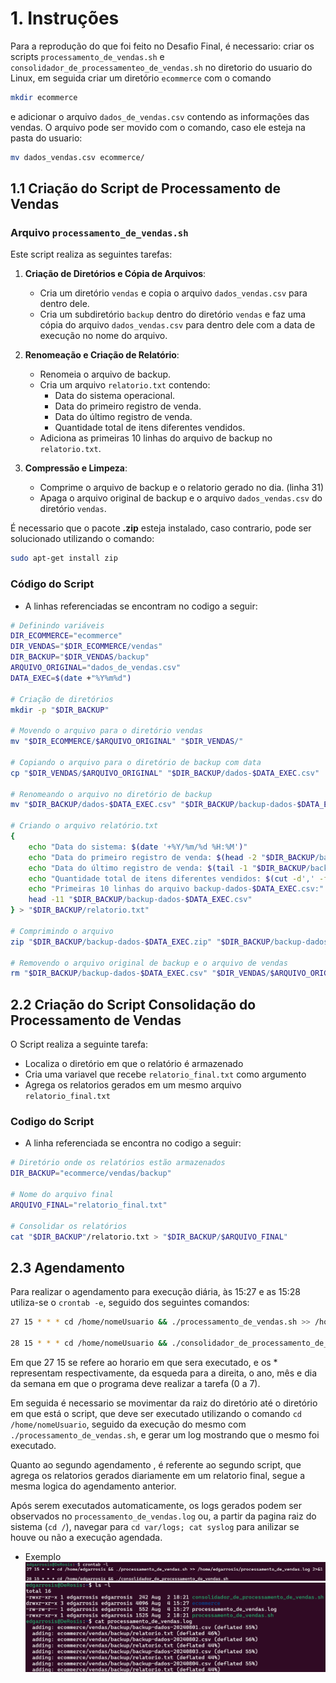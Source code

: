 # 1. Instruções
Para a reprodução do que foi feito no Desafio Final, é necessario: criar os scripts `processamento_de_vendas.sh` e `consolidador_de_processamenteo_de_vendas.sh` no diretorio do usuario do Linux, em seguida criar um diretório `ecommerce` com o comando
```sh
mkdir ecommerce
```
e adicionar o arquivo `dados_de_vendas.csv` contendo as informações das vendas. O arquivo pode ser movido com o comando, caso ele esteja na pasta do usuario:

``` sh
mv dados_vendas.csv ecommerce/
```

## 1.1 Criação do Script de Processamento de Vendas

### Arquivo `processamento_de_vendas.sh`

Este script realiza as seguintes tarefas:

1. **Criação de Diretórios e Cópia de Arquivos**:
    - Cria um diretório `vendas` e copia o arquivo `dados_vendas.csv` para dentro dele.
    - Cria um subdiretório `backup` dentro do diretório `vendas` e faz uma cópia do arquivo `dados_vendas.csv` para dentro dele com a data de execução no nome do arquivo.

2. **Renomeação e Criação de Relatório**:
    - Renomeia o arquivo de backup.
    - Cria um arquivo `relatorio.txt` contendo:
        - Data do sistema operacional.
        - Data do primeiro registro de venda.
        - Data do último registro de venda.
        - Quantidade total de itens diferentes vendidos.
    - Adiciona as primeiras 10 linhas do arquivo de backup no `relatorio.txt`.

3. **Compressão e Limpeza**:
    - Comprime o arquivo de backup e o relatorio gerado no dia. (linha 31)
    - Apaga o arquivo original de backup e o arquivo `dados_vendas.csv` do diretório `vendas`.

É necessario que o pacote **.zip** esteja instalado, caso contrario, pode ser solucionado utilizando o comando:
```sh
sudo apt-get install zip
```

### Código do Script
- A linhas referenciadas se encontram no codigo a seguir: 
```sh
# Definindo variáveis
DIR_ECOMMERCE="ecommerce"
DIR_VENDAS="$DIR_ECOMMERCE/vendas"
DIR_BACKUP="$DIR_VENDAS/backup"
ARQUIVO_ORIGINAL="dados_de_vendas.csv"
DATA_EXEC=$(date +"%Y%m%d")

# Criação de diretórios
mkdir -p "$DIR_BACKUP"

# Movendo o arquivo para o diretório vendas
mv "$DIR_ECOMMERCE/$ARQUIVO_ORIGINAL" "$DIR_VENDAS/"

# Copiando o arquivo para o diretório de backup com data
cp "$DIR_VENDAS/$ARQUIVO_ORIGINAL" "$DIR_BACKUP/dados-$DATA_EXEC.csv"

# Renomeando o arquivo no diretório de backup
mv "$DIR_BACKUP/dados-$DATA_EXEC.csv" "$DIR_BACKUP/backup-dados-$DATA_EXEC.csv"

# Criando o arquivo relatório.txt
{
    echo "Data do sistema: $(date '+%Y/%m/%d %H:%M')"
    echo "Data do primeiro registro de venda: $(head -2 "$DIR_BACKUP/backup-dados-$DATA_EXEC.csv" | tail -1 | cut -d',' -f5)"
    echo "Data do último registro de venda: $(tail -1 "$DIR_BACKUP/backup-dados-$DATA_EXEC.csv" | cut -d',' -f5)"
    echo "Quantidade total de itens diferentes vendidos: $(cut -d',' -f2 "$DIR_BACKUP/backup-dados-$DATA_EXEC.csv" | sort | uniq | wc -l)"
    echo "Primeiras 10 linhas do arquivo backup-dados-$DATA_EXEC.csv:"
    head -11 "$DIR_BACKUP/backup-dados-$DATA_EXEC.csv"
} > "$DIR_BACKUP/relatorio.txt"

# Comprimindo o arquivo
zip "$DIR_BACKUP/backup-dados-$DATA_EXEC.zip" "$DIR_BACKUP/backup-dados-$DATA_EXEC.csv" "$DIR_BACKUP/relatorio.txt"

# Removendo o arquivo original de backup e o arquivo de vendas
rm "$DIR_BACKUP/backup-dados-$DATA_EXEC.csv" "$DIR_VENDAS/$ARQUIVO_ORIGINAL"

```

## 2.2 Criação do Script Consolidação do Processamento de Vendas

O Script realiza a seguinte tarefa:

- Localiza o diretório em que o relatório é armazenado
- Cria uma variavel que recebe `relatorio_final.txt` como argumento
- Agrega os relatorios gerados em um mesmo arquivo `relatorio_final.txt`

### Codigo do Script
- A linha referenciada se encontra no codigo a seguir: 
``` sh
# Diretório onde os relatórios estão armazenados
DIR_BACKUP="ecommerce/vendas/backup"

# Nome do arquivo final
ARQUIVO_FINAL="relatorio_final.txt"

# Consolidar os relatórios
cat "$DIR_BACKUP"/relatorio.txt > "$DIR_BACKUP/$ARQUIVO_FINAL" 
```

## 2.3 Agendamento
 Para realizar o agendamento para execução diária, às 15:27 e as 15:28 utiliza-se o `crontab -e`, seguido dos seguintes comandos:
```sh
27 15 * * * cd /home/nomeUsuario && ./processamento_de_vendas.sh >> /home/nomeUsuario/processamento_de_vendas.log 2>&1

28 15 * * * cd /home/nomeUsuario && ./consolidador_de_processamento_de_vendas.sh
```
Em que 27 15 se refere ao horario em que sera executado, e os * representam respectivamente, da esqueda para a direita, o ano, mês e dia da semana em que o programa deve realizar a tarefa (0 a 7). 
 
Em seguida é necessario se movimentar da raiz do diretório até o diretório em que está o script, que deve ser executado utilizando o comando `cd /home/nomeUsuario`, seguido da execução do mesmo com `./processamento_de_vendas.sh`, e gerar um log mostrando que o mesmo foi executado.

Quanto ao segundo agendamento , é referente ao segundo script, que agrega os relatorios gerados diariamente em um relatorio final, segue a mesma logica do agendamento anterior.

Após serem executados automaticamente, os logs gerados podem ser observados  no `processamento_de_vendas.log` ou, a partir da pagina raiz do sistema (`cd /`), navegar para `cd var/logs; cat syslog` para anilizar se houve ou não a execução agendada.

- Exemplo ![Agendamento Crontab](/Sprint1/evidencias/crontab.png) 
![Log de Execução](/Sprint1/evidencias/processamento_venda_log.png)